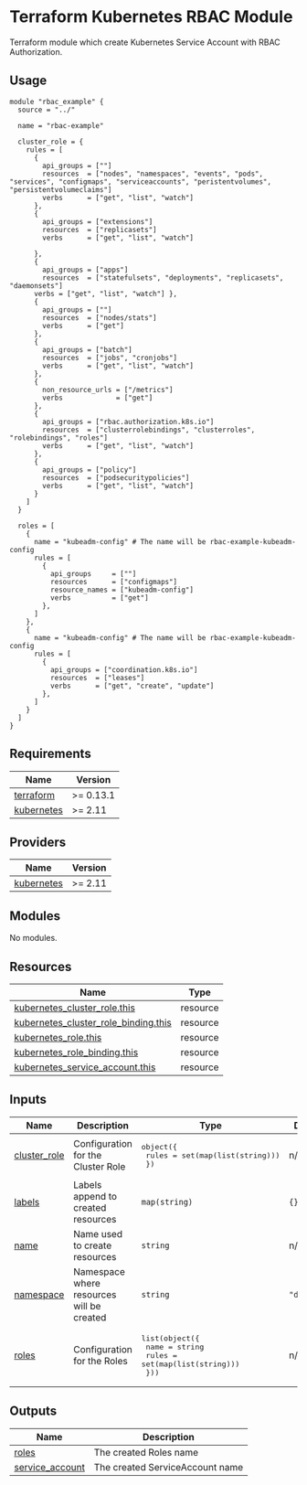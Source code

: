 <!-- BEGIN_TF_DOCS -->
# Terraform Kubernetes RBAC Module

Terraform module which create Kubernetes Service Account with RBAC Authorization.

## Usage

```hcl
module "rbac_example" {
  source = "../"

  name = "rbac-example"

  cluster_role = {
    rules = [
      {
        api_groups = [""]
        resources  = ["nodes", "namespaces", "events", "pods", "services", "configmaps", "serviceaccounts", "peristentvolumes", "persistentvolumeclaims"]
        verbs      = ["get", "list", "watch"]
      },
      {
        api_groups = ["extensions"]
        resources  = ["replicasets"]
        verbs      = ["get", "list", "watch"]

      },
      {
        api_groups = ["apps"]
        resources  = ["statefulsets", "deployments", "replicasets", "daemonsets"]
      verbs = ["get", "list", "watch"] },
      {
        api_groups = [""]
        resources  = ["nodes/stats"]
        verbs      = ["get"]
      },
      {
        api_groups = ["batch"]
        resources  = ["jobs", "cronjobs"]
        verbs      = ["get", "list", "watch"]
      },
      {
        non_resource_urls = ["/metrics"]
        verbs             = ["get"]
      },
      {
        api_groups = ["rbac.authorization.k8s.io"]
        resources  = ["clusterrolebindings", "clusterroles", "rolebindings", "roles"]
        verbs      = ["get", "list", "watch"]
      },
      {
        api_groups = ["policy"]
        resources  = ["podsecuritypolicies"]
        verbs      = ["get", "list", "watch"]
      }
    ]
  }

  roles = [
    {
      name = "kubeadm-config" # The name will be rbac-example-kubeadm-config
      rules = [
        {
          api_groups     = [""]
          resources      = ["configmaps"]
          resource_names = ["kubeadm-config"]
          verbs          = ["get"]
        },
      ]
    },
    {
      name = "kubeadm-config" # The name will be rbac-example-kubeadm-config
      rules = [
        {
          api_groups = ["coordination.k8s.io"]
          resources  = ["leases"]
          verbs      = ["get", "create", "update"]
        },
      ]
    }
  ]
}
```

## Requirements

| Name | Version |
|------|---------|
| <a name="requirement_terraform"></a> [terraform](#requirement\_terraform) | >= 0.13.1 |
| <a name="requirement_kubernetes"></a> [kubernetes](#requirement\_kubernetes) | >= 2.11 |

## Providers

| Name | Version |
|------|---------|
| <a name="provider_kubernetes"></a> [kubernetes](#provider\_kubernetes) | >= 2.11 |

## Modules

No modules.

## Resources

| Name | Type |
|------|------|
| [kubernetes_cluster_role.this](https://registry.terraform.io/providers/hashicorp/kubernetes/latest/docs/resources/cluster_role) | resource |
| [kubernetes_cluster_role_binding.this](https://registry.terraform.io/providers/hashicorp/kubernetes/latest/docs/resources/cluster_role_binding) | resource |
| [kubernetes_role.this](https://registry.terraform.io/providers/hashicorp/kubernetes/latest/docs/resources/role) | resource |
| [kubernetes_role_binding.this](https://registry.terraform.io/providers/hashicorp/kubernetes/latest/docs/resources/role_binding) | resource |
| [kubernetes_service_account.this](https://registry.terraform.io/providers/hashicorp/kubernetes/latest/docs/resources/service_account) | resource |

## Inputs

| Name | Description | Type | Default | Required |
|------|-------------|------|---------|:--------:|
| <a name="input_cluster_role"></a> [cluster\_role](#input\_cluster\_role) | Configuration for the Cluster Role | <pre>object({<br>    rules = set(map(list(string)))<br>  })</pre> | n/a | yes |
| <a name="input_labels"></a> [labels](#input\_labels) | Labels append to created resources | `map(string)` | `{}` | no |
| <a name="input_name"></a> [name](#input\_name) | Name used to create resources | `string` | n/a | yes |
| <a name="input_namespace"></a> [namespace](#input\_namespace) | Namespace where resources will be created | `string` | `"default"` | no |
| <a name="input_roles"></a> [roles](#input\_roles) | Configuration for the Roles | <pre>list(object({<br>    name  = string<br>    rules = set(map(list(string)))<br>  }))</pre> | n/a | yes |

## Outputs

| Name | Description |
|------|-------------|
| <a name="output_roles"></a> [roles](#output\_roles) | The created Roles name |
| <a name="output_service_account"></a> [service\_account](#output\_service\_account) | The created ServiceAccount name |
<!-- END_TF_DOCS -->
